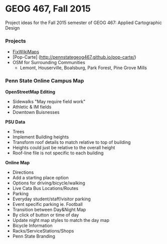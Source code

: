 # GEOG 467, Fall 2015
Project ideas for the Fall 2015 semester of GEOG 467: Applied Cartographic Design
### Projects

- [FixWikiMaps](http://fixwikimaps.tumblr.com/)
- [Pop-Carte] (http://pennstategeog467.github.io/pop-carte/)
- OSM for Surrounding Communities 
  - Lemont, Houserville, Boalsburg, Park Forest, Pine Grove Mills

### Penn State Online Campus Map

**OpenStreetMap Editing**
- Sidewalks "May require field work" 
- Athletic & IM fields
- Downtown Buisnesses

**PSU Data**
 - Trees
 - Implement Building heights
  - Transform roof details to match relative to top of building
  - Heights could just be relative to the overall height
  - Roof-line file is not specific to each building

**Online Map**
 - Directions
  - Add a starting place option
  - Options for driving/bicycle/walking
 - Live Cata Bus Locations/Routes
 - Parking
  - Everyday student/staff/visitor parking
  - Event specific parking ie. Football
 - Transition between Day&Night Map
  - By click of button or time of day
  - Update night map styles to match the day map
 - Bicycle Information
  - Racks/ServiceStations/Shops
 - Penn State Branding
